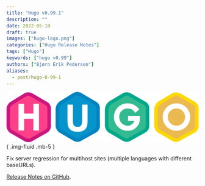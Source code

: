 ```yaml
---
title: "Hugo v0.99.1"
description: ""
date: 2022-05-18
draft: true
images: ["hugo-logo.png"]
categories: ["Hugo Release Notes"]
tags: ["Hugo"]
keywords: ["hugo v0.99"]
authors: ["Bjørn Erik Pedersen"]
aliases:
  - post/hugo-0-99-1
---
```


![Hugo](hugo-logo.svg)
{ .img-fluid .mb-5 }

Fix server regression for multihost sites (multiple languages with different baseURLs).

[Release Notes on GitHub](https://github.com/gohugoio/hugo/releases).
